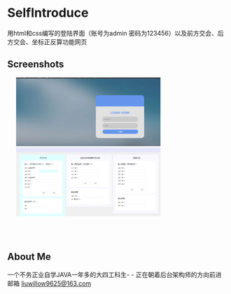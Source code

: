 # SelfIntroduce
用html和css编写的登陆界面（账号为admin  密码为123456）以及前方交会、后方交会、坐标正反算功能网页

## Screenshots
<img src="screenshots/denglu.png" width="330"  hspace="20">
<img src="screenshots/jisuan.png" width="330"  hspace="20">

<br><br>
## About Me
一个不务正业自学JAVA一年多的大四工科生- - 正在朝着后台架构师的方向前进
邮箱 liuwillow9625@163.com

